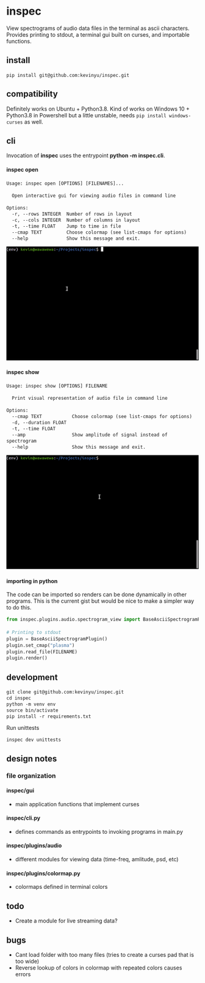 # inspec
View spectrograms of audio data files in the terminal as ascii characters. Provides printing to stdout, a terminal gui built on curses, and importable functions.

## install

```
pip install git@github.com:kevinyu/inspec.git 
```

## compatibility

Definitely works on Ubuntu + Python3.8. Kind of works on Windows 10 + Python3.8 in Powershell but a little unstable, needs `pip install windows-curses` as well.

## cli

Invocation of **inspec** uses the entrypoint **python -m inspec.cli**.

#### inspec open
```
Usage: inspec open [OPTIONS] [FILENAMES]...

  Open interactive gui for viewing audio files in command line

Options:
  -r, --rows INTEGER  Number of rows in layout
  -c, --cols INTEGER  Number of columns in layout
  -t, --time FLOAT    Jump to time in file
  --cmap TEXT         Choose colormap (see list-cmaps for options)
  --help              Show this message and exit.
```

![inspec open demo](demo/inspec_open_demo.gif)

#### inspec show
```
Usage: inspec show [OPTIONS] FILENAME

  Print visual representation of audio file in command line

Options:
  --cmap TEXT           Choose colormap (see list-cmaps for options)
  -d, --duration FLOAT
  -t, --time FLOAT
  --amp                 Show amplitude of signal instead of spectrogram
  --help                Show this message and exit.
```

![inspec show demo](demo/inspec_show_demo.gif)

#### importing in python

The code can be imported so renders can be done dynamically in other programs. This is the current gist but would be nice to make a simpler way to do this.

```python
from inspec.plugins.audio.spectrogram_view import BaseAsciiSpectrogramPlugin

# Printing to stdout
plugin = BaseAsciiSpectrogramPlugin()
plugin.set_cmap("plasma")
plugin.read_file(FILENAME)
plugin.render()
```

## development

```
git clone git@github.com:kevinyu/inspec.git
cd inspec
python -m venv env
source bin/activate
pip install -r requirements.txt
```

Run unittests
```
inspec dev unittests
```

## design notes

### file organization

#### inspec/gui
* main application functions that implement curses

#### inspec/cli.py
* defines commands as entrypoints to invoking programs in main.py

#### inspec/plugins/audio
* different modules for viewing data (time-freq, amlitude, psd, etc)

#### inspec/plugins/colormap.py
* colormaps defined in terminal colors

## todo

* Create a module for live streaming data?

## bugs

* Cant load folder with too many files (tries to create a curses pad that is too wide)
* Reverse lookup of colors in colormap with repeated colors causes errors
